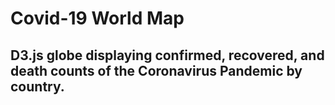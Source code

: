 # Covid-19 World Map
## D3.js globe displaying confirmed, recovered, and death counts of the Coronavirus Pandemic by country.
